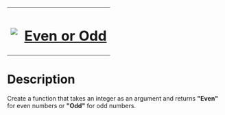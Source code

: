 <table align="center">
  <tbody>
    <tr>
      <td>
        <p></p>
        <pre><img src="https://avatars.githubusercontent.com/u/5387632?s=100"></pre>
      </td>
      <td><h1><a href="https://www.codewars.com/kata/53da3dbb4a5168369a0000fe">Even or Odd</a></h1></td>
    </tr>
  </tbody>
</table>

# Description
Create a function that takes an integer as an argument and returns **"Even"** for even numbers or **"Odd"** for odd numbers.